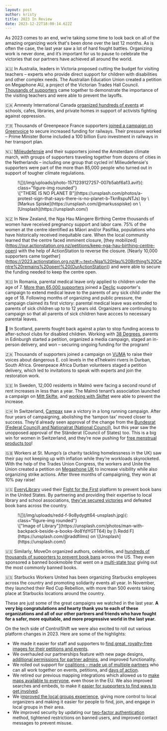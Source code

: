 ```yaml
---
layout: post
author: kristy
title: 2023 In Review
date: 2023-12-22T18:00:14.622Z
---
```

As 2023 comes to an end, we’re taking some time to look back on all of the amazing organizing work that's been done over the last 12 months. As is often the case, the last year saw a lot of hard fought battles. Organizing work is never done, and it’s important for us to pause to celebrate the victories that our partners have achieved all around the world.

🇦🇺 In Australia, leaders in Victoria proposed cutting the budget for visiting teachers – experts who provide direct support for children with disabilities and other complex needs. The Australian Education Union created a petition on Megaphone AU, a project of the Victorian Trades Hall Council. [Thousands of supporters](https://www.megaphone.org.au/petitions/save-teachers-jobs) came together to demonstrate the importance of the visiting teachers and were able to prevent the layoffs.

🇨🇦 Amnesty International Canada [organized hundreds of events](https://act.writeathon.ca/calendars/write-for-rights-2023) at schools, cafes, libraries, and private homes in support of activists fighting against oppression. 

🇫🇷 Thousands of Greenpeace France supporters [joined a campaign on Greenvoice](https://agir.greenvoice.fr/petitions/madame-la-premiere-ministre-sauvez-les-3-milliards-pour-le-train) to secure increased funding for railways. Their pressure worked – Prime Minister Borne included a 100 billion Euro investment in railways in her transport plan. 

🇳🇱 [Milieudefensie](https://milieudefensie.nl/actueel/bijna-verkiezingen-zo-kan-jij-het-klimaat-laten-winnen) and their supporters joined the Amsterdam climate march, with groups of supporters traveling together from dozens of cities in the Netherlands – including one group that cycled in! Milieudefensie's supporters were part of the more than 85,000 people who turned out in support of tougher climate regulations.

<figure markdown="1">
!\[](/img/uploads/photo-1571239127257-007b5abf6a13.avif){: class="figure-img rounded"}

<figcaption class="figure-caption" markdown="1">
\["THERE IS NO PLANET B"](https://unsplash.com/photos/a-protest-sign-that-says-there-is-no-planet-b-TknRspuNTJs) by \[Markus Spiske](https://unsplash.com/@markusspiske) on \[Unsplash](https://unsplash.com/)
</figcaption>
</figure>


🇳🇿 In New Zealand, the Nga Hau Māngere Birthing Centre thousands of women have received pregnancy support and labor care. 75% of the women at the centre identified as Māori and/or Pasifika, populations who have historically received inequitable care. When the local community learned that the centre faced imminent closure, \[they mobilized](https://our.actionstation.org.nz/petitions/keep-nga-hau-birthing-centre-open) with the help of ActionStation to reverse the closure. \[Nearly 10,000 supporters came together](https://2023.actionstation.org.nz/#:~:text=Nga%20Hau%20Birthing%20Centre%20remains%20open!%20(OurActionStation)) and were able to secure the funding needed to keep the centre open. 

🇷🇴 In Romania, parental medical leave only applied to children under the age of 7. [More than 65,000 supporters](https://campaniamea.de-clic.ro/petitions/concediu-medical-pentru-parintii-copiilor-peste-7-ani) joined a [Declic](https://www.declic.ro/) supporter's campaign to extend medical leave to the parents of any sick child under the age of 18. Following months of organizing and public pressure, the campaign claimed its first victory: parental medical leave was extended to parents of sick children up to to 12 years old. Organizers are continuing to campaign so that all parents of sick children have accces to necessary parental leaves. 

🏴󠁧󠁢󠁳󠁣󠁴󠁿 In Scotland, parents fought back against a plan to stop funding access to after-school clubs for disabled children. Working with [38 Degrees](https://home.38degrees.org.uk/2023/09/14/edinburgh-childcare/), parents in Edinburgh started a petition, organized a media campaign, staged an in-person delivery, and won – securing ongoing funding for the program! 

🇿🇦 Thousands of supporters joined a campaign on [VUMA](https://www.vuma.earth/petitions/your-broken-promises-and-lack-of-commitments-to-reduce-e-coli-are-literally-killing-us) to raise their voices about dangerous E. coli levels in the eThekwini rivers in Durban, South Africa. Greenpeace Africa Durban volunteers staged a petition delivery, which led to invitations to speak with experts and join the restoration work. 

🇸🇪  In Sweden, 12,000 residents in Malmö were facing a second round of rent increases in less than a year. The Malmö tenant’s association launched a campaign on [Mitt Skifte](https://www.mittskifte.org/petitions/hyreshojning-igen-nej-tack-1), and [working with Skiftet](https://skiftet.org/2023/12/gott-nytt-ar-fran-skiftet-nio-viktiga-ogonblick-2023/#:~:text=Malm%C3%B6%20residents%20stop%20the%20double%20increase%20in%20rent) were able to prevent the increase.

🇨🇭 In Switzerland, [Campax](https://campax.org/) saw a victory in a long running campaign. After four years of campaigning, abolishing the ‘tampon tax’ moved closer to success. They’d already seen approval of the change from the [Bundesrat (Federal Council) and Nationalrat (National Council)](https://www.blick.ch/politik/mehrwertsteuer-wird-angepasst-tiefere-steuer-fuer-tampons-id18356669.html), but this year saw the unopposed approval of the Ständerat (Council of States) too. This is a big win for women in Switzerland, and they’re now pushing for [free menstrual products too](https://campax.org/tamponsteuer/)! 

🇬🇧 Workers at St. Mungo’s (a charity tackling homelessness in the UK) saw their pay not keeping up with inflation while they’re workloads skyrocketed. With the help of the Trades Union Congress, the workers and Unite the Union created a petition on [Megaphone UK](https://www.megaphone.org.uk/petitions/give-the-st-mungo-s-workers-a-fair-pay-rise) to increase visibility while also organizing strike actions. After three months of campaigning, they won at 10% pay raise!

🇺🇸 [EveryLibrary](https://www.everylibrary.org/) used their [Fight for the First](https://www.fightforthefirst.org/) platform to prevent book bans in the United States. By partnering and providing their expertise to local library and school associations, [they’ve secured victories](https://www.everylibrary.org/news_and_updates) and defeated book bans across the country.

<figure markdown="1">
!\[](/img/uploads/redd-f-9o8ydygtt64-unsplash.jpg){: class="figure-img rounded"}

<figcaption class="figure-caption" markdown="1">
\["Image of Library"](https://unsplash.com/photos/man-with-backpack-beside-a-books-9o8YdYGTT64) by [\
Redd F](https://unsplash.com/@raddfilms) on \[Unsplash](https://unsplash.com/)
</figcaption>
</figure>

🇺🇸 Similarly, MoveOn organized authors, celebrities, and [hundreds of thousands of supporters to prevent book bans](https://sign.moveon.org/efforts/end-book-banning-across-the-country) across the US. They even sponsored a banned bookmobile that went on a [multi-state tour](https://campaigns.moveon.org/banned-bookmobile/) giving out the most commonly banned books.

🇺🇸 Starbucks Workers United has been organizing Starbucks employees across the country and promoting solidarity events all year. In November, they launched their Red Cup Rebellion, with more than 500 events taking place at Starbucks locations around the country.

These are just some of the great campaigns we watched in the last year. **A very big congratulations and hearty thank you to each of these organizations and all of our other partners and friends who have fought for a safer, more equitable, and more progressive world in the last year.** 

On the tech side of ControlShift we were also excited to roll out various platform changes in 2023. Here are some of the highlights:

* We made it easier for staff and supporters to [find great, royalty-free images for their petitions and events](https://www.controlshiftlabs.com/2023/03/02/better-images-for-petition-and-event-pages). 
* We overhauled our partnerships feature with new page designs, [additional permissions for partner admins](https://support.controlshiftlabs.com/hc/en-us/articles/6583796645263#otherupdates), and improved functionality.
* We rolled out support for [coalitions – made up of multiple partners](https://www.controlshiftlabs.com/2023/03/17/scale-your-organizing-with-partners-and-coalitions) who can all work together on events,  petitions, and [days of action](https://www.controlshiftlabs.com/2023/05/15/increase-your-events-mobilizations-with-coalitions). 
* We retired our previous mapping integrations which allowed us to [make maps available to everyone](https://mailchi.mp/controlshiftlabs/nyd-2024), even those in the EU. We also improved searches and embeds, to make it [easier for supporters to find ways to get involved](https://www.controlshiftlabs.com/2023/09/01/controlshift-calendars-pre-chosen-decision-makers).
* We i[mproved the local groups experience](https://mailchi.mp/controlshiftlabs/nyd-2024), giving more control to local organizers and making it easier for people to find, join, and engage in local groups in their area.
* We improved security by updating our [two-factor authentication](https://support.controlshiftlabs.com/hc/en-us/articles/206542558-Two-Factor-Authentication) method, tightened restrictions on banned users, and improved contact messages to prevent misuse.